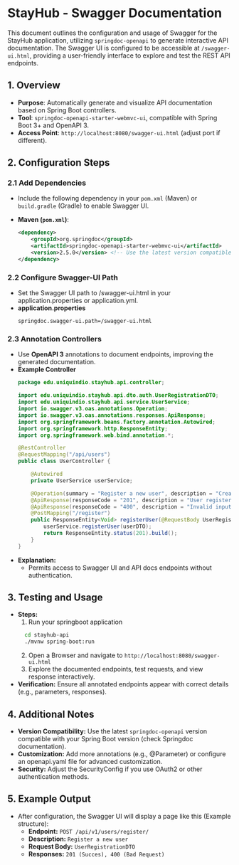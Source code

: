 # StayHub - Swagger Documentation

This document outlines the configuration and usage of Swagger for the StayHub application, utilizing `springdoc-openapi` to generate interactive API documentation. The Swagger UI is configured to be accessible at `/swagger-ui.html`, providing a user-friendly interface to explore and test the REST API endpoints.

## 1. Overview
- **Purpose**: Automatically generate and visualize API documentation based on Spring Boot controllers.
- **Tool**: `springdoc-openapi-starter-webmvc-ui`, compatible with Spring Boot 3+ and OpenAPI 3.
- **Access Point**: `http://localhost:8080/swagger-ui.html` (adjust port if different).

## 2. Configuration Steps

### 2.1 Add Dependencies
- Include the following dependency in your `pom.xml` (Maven) or `build.gradle` (Gradle) to enable Swagger UI.

- **Maven (`pom.xml`)**:
  ```xml
  <dependency>
      <groupId>org.springdoc</groupId>
      <artifactId>springdoc-openapi-starter-webmvc-ui</artifactId>
      <version>2.5.0</version> <!-- Use the latest version compatible with your Spring Boot version -->
  </dependency>
  ```
### 2.2 Configure Swagger-UI Path
- Set the Swagger UI path to /swagger-ui.html in your application.properties or application.yml.
- **application.properties**
    ```text
    springdoc.swagger-ui.path=/swagger-ui.html
    ```

### 2.3 Annotation Controllers
- Use **OpenAPI 3** annotations to document endpoints, improving the generated documentation.
- **Example Controller**
    ```java
    package edu.uniquindio.stayhub.api.controller;
    
    import edu.uniquindio.stayhub.api.dto.auth.UserRegistrationDTO;
    import edu.uniquindio.stayhub.api.service.UserService;
    import io.swagger.v3.oas.annotations.Operation;
    import io.swagger.v3.oas.annotations.responses.ApiResponse;
    import org.springframework.beans.factory.annotation.Autowired;
    import org.springframework.http.ResponseEntity;
    import org.springframework.web.bind.annotation.*;
    
    @RestController
    @RequestMapping("/api/users")
    public class UserController {
    
        @Autowired
        private UserService userService;
    
        @Operation(summary = "Register a new user", description = "Creates a new user account with the provided details")
        @ApiResponse(responseCode = "201", description = "User registered successfully")
        @ApiResponse(responseCode = "400", description = "Invalid input data")
        @PostMapping("/register")
        public ResponseEntity<Void> registerUser(@RequestBody UserRegistrationDTO userDTO) {
            userService.registerUser(userDTO);
            return ResponseEntity.status(201).build();
        }
    }
    ```
- **Explanation:**
  - Permits access to Swagger UI and API docs endpoints without authentication.

## 3. Testing and Usage
- **Steps:**
  1. Run your springboot application
  ```bash
    cd stayhub-api
    ./mvnw spring-boot:run
  ```
  2. Open a Browser and navigate to `http://localhost:8080/swagger-ui.html`
  3. Explore the documented endpoints, test requests, and view response interactively.
- **Verification:** Ensure all annotated endpoints appear with correct details (e.g., parameters, responses).

## 4. Additional Notes
- **Version Compatibility:** Use the latest `springdoc-openapi` version compatible with your Spring Boot version (check Springdoc documentation).
- **Customization:** Add more annotations (e.g., @Parameter) or configure an openapi.yaml file for advanced customization.
- **Security:** Adjust the SecurityConfig if you use OAuth2 or other authentication methods.

## 5. Example Output
- After configuration, the Swagger UI will display a page like this (Example structure):
    - **Endpoint:** `POST /api/v1/users/register/`
    - **Description:** `Register a new user`
    - **Request Body:** `UserRegistrationDTO`
    - **Responses:** `201 (Succes), 400 (Bad Request)`